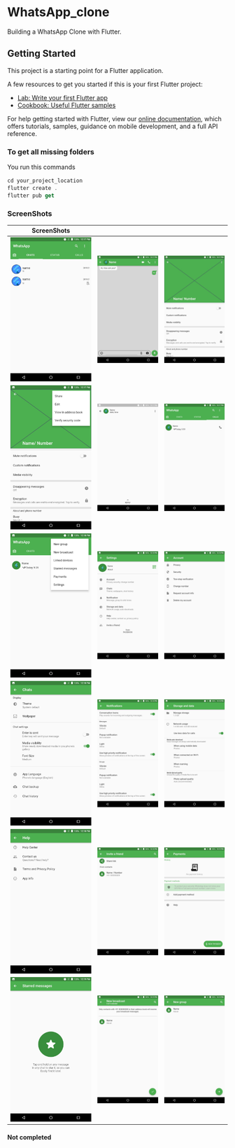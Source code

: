 # WhatsApp_clone

Building a WhatsApp Clone with Flutter.

## Getting Started

This project is a starting point for a Flutter application.

A few resources to get you started if this is your first Flutter project:

- [Lab: Write your first Flutter app](https://flutter.dev/docs/get-started/codelab)
- [Cookbook: Useful Flutter samples](https://flutter.dev/docs/cookbook)

For help getting started with Flutter, view our
[online documentation](https://flutter.dev/docs), which offers tutorials,
samples, guidance on mobile development, and a full API reference.

### To get all missing folders

You run this commands

```dart
cd your_project_location
flutter create .
flutter pub get
```

### ScreenShots

| ScreenShots | | |
| --- |--- | --- |
| <img src="/screenshot/Screenshot_20211016-121720.jpeg" width="300" alt=""> | <img src="/screenshot/Screenshot_20211016-121724.jpeg" width="300" alt=""> | <img src="/screenshot/Screenshot_20211016-121729.jpeg" width="300" alt=""> |
| <img src="/screenshot/Screenshot_20211016-121745.jpeg" width="300" alt=""> | <img src="/screenshot/Screenshot_20211016-121754.jpeg" width="300" alt=""> | <img src="/screenshot/Screenshot_20211016-121759.jpeg" width="300" alt=""> |
| <img src="/screenshot/Screenshot_20211016-121802.jpeg" width="300" alt=""> | <img src="/screenshot/Screenshot_20211016-121806.jpeg" width="300" alt=""> | <img src="/screenshot/Screenshot_20211016-121809.jpeg" width="300" alt=""> |
| <img src="/screenshot/Screenshot_20211016-121815.jpeg" width="300" alt=""> | <img src="/screenshot/Screenshot_20211016-121824.jpeg" width="300" alt=""> | <img src="/screenshot/Screenshot_20211016-121833.jpeg" width="300" alt=""> |
| <img src="/screenshot/Screenshot_20211016-121840.jpeg" width="300" alt=""> | <img src="/screenshot/Screenshot_20211016-121846.jpeg" width="300" alt=""> | <img src="/screenshot/Screenshot_20211016-121912.jpeg" width="300" alt=""> |
| <img src="/screenshot/Screenshot_20211016-121920.jpeg" width="300" alt=""> | <img src="/screenshot/Screenshot_20211016-121931.jpeg" width="300" alt=""> | <img src="/screenshot/Screenshot_20211016-121939.jpeg" width="300" alt=""> |

#### Not completed
